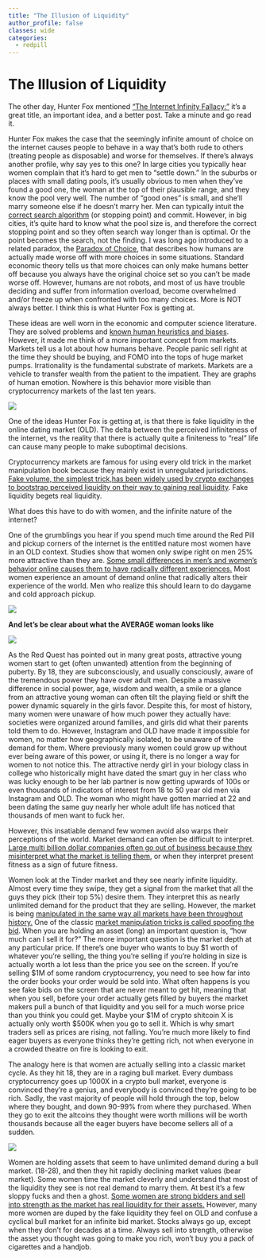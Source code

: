 ```yaml
---
title: "The Illusion of Liquidity"
author_profile: false
classes: wide
categories:
  - redpill
---
```

# The Illusion of Liquidity

The other day,  Hunter Fox mentioned  [“The Internet Infinity Fallacy:”](https://medium.com/@rpmcmurphy/the-internet-infinity-fallacy-9342d6421757) it’s a great title, an important idea, and a better post.  Take a minute and go read it.

Hunter Fox makes the case that the seemingly infinite amount of choice on the internet causes people to behave in a way that’s both rude to others (treating people as disposable) and worse for themselves.  If there’s always another profile, why say yes to this one?  In large cities you typically hear women complain that it’s hard to get men to “settle down.”  In the suburbs or places with small dating pools, it’s usually obvious to men when they’ve found a good one, the woman at the top of their plausible range, and they know the pool very well.  The number of “good ones” is small, and she’ll marry someone else if he doesn’t marry her. Men can typically intuit the [correct search algorithm](https://en.wikipedia.org/wiki/Secretary_problem) (or stopping point) and commit. However, in big cities, it’s quite hard to know what the pool size is, and therefore the correct stopping point and so they often search way longer than is optimal.  Or the point becomes the search, not the finding.  I was long ago introduced to a related paradox, the [Paradox of Choice](https://en.wikipedia.org/wiki/The_Paradox_of_Choice), that describes how humans are actually made worse off with more choices in some situations.  Standard economic theory tells us that more choices can only make humans better off because you always have the original choice set so you can’t be made worse off.  However, humans are not robots, and most of us have trouble deciding and suffer from information overload, become overwhelmed and/or freeze up when confronted with too many choices.  More is NOT always better.  I think this is what Hunter Fox is getting at.  

These ideas are well worn in the economic and computer science literature. They are solved problems and [known human heuristics and biases](https://en.wikipedia.org/wiki/Thinking,_Fast_and_Slow).  However, it made me think of a more important concept from markets.  Markets tell us a lot about how humans behave.  People panic sell right at the time they should be buying, and FOMO into the tops of huge market pumps.  Irrationality is the fundamental substrate of markets.  Markets are a vehicle to transfer wealth from the patient to the impatient.  They are graphs of human emotion.  Nowhere is this behavior more visible than cryptocurrency markets of the last ten years.

<img class="center-image medium-width" src="https://lh3.googleusercontent.com/Rx8twruum4yNowDP9BlJ3dB5B8qxfox8uuTql3YpLXjrOf3oPmllTTFCaLpB5R7g-Yp5TTepxqAqz5KKsSRNF9m_O3H_ZDWDp0_0fOUJTyyltnAt7D0AfnH_037J0s3ufKfebF8v">


One of the ideas Hunter Fox is getting at, is that there is fake liquidity in the online dating market (OLD).  The delta between the perceived infiniteness of the internet, vs the reality that there is actually quite a finiteness to “real” life can cause many people to make suboptimal decisions.

Cryptocurrency markets are famous for using every old trick in the market manipulation book because they mainly exist in unregulated jurisdictions.  [Fake volume,  the simplest trick,has been widely used by crypto exchanges to bootstrap perceived liquidity on their way to gaining real liquidity](https://medium.com/crypto-integrity/fake-volumes-in-cryptocurrency-markets-february-report-fec9329f1f98).  Fake liquidity begets real liquidity.

What does this have to do with women, and the infinite nature of the internet?

One of the grumblings you hear if you spend much time around  the Red Pill and pickup corners of the internet is the entitled nature most women have in an OLD context.  Studies show that women only swipe right on men 25% more attractive than they are.  [Some small differences in men’s and women’s behavior online causes them to have radically different experiences.](https://thebolditalic.com/the-two-worlds-of-tinder-f1c34e800db4)  Most women experience an amount of demand online that radically alters their experience of the world. Men who realize this should learn to do daygame and cold approach pickup.   

<a href="https://thebolditalic.com/the-two-worlds-of-tinder-f1c34e800db4">
<img class="center-image medium-width" src="https://lh6.googleusercontent.com/mwVRChlwWgX6yv6Y5Y1R1Gd7r3pt67Rmb6jKn1X4xgOhZlwB9EiT5KO-v2SPzKzg-hpukGem4xzw3EOKETjHDe0hmLX76fKFEQjdW0aoTb3dWQ5zELgqWFOXhINUGd8c2nYVSXSz">
</a>

**And let’s be clear about what the AVERAGE woman looks like**

<img class="center-image medium-width" src="https://lh6.googleusercontent.com/4y1Zim4IpHWfGtH9_LFb2T5Q6RvHjE-LWKxHTdSy-0xYb7OC-FqxlA-2qspxHrdhH8iHOF9HI19ThXIh8GoM8MVqv0PYT14y7qSjNBElf3tjarGHaUJ6hGuPsc97CWl0CSkgsile">

As the Red Quest has pointed out in many great posts, attractive young women start to get (often unwanted) attention from the beginning of puberty.  By 18, they are subconsciously, and usually consciously, aware of the tremendous power they have over adult men.  Despite a massive difference in social power, age, wisdom and wealth, a smile or a glance from an attractive young woman can often tilt the playing field or shift the power dynamic squarely in the girls favor.  Despite this, for most of history, many women were unaware of how much power they actually have: societies were organized around families, and girls did what their parents told them to do.  However, Instagram and OLD have made it impossible for women, no matter how geographically isolated, to be unaware of the demand for them.  Where previously many women could grow up without ever being aware of this power, or using it, there is no longer a way for women to not notice this.  The attractive nerdy girl in your biology class in college who historically might have dated the smart guy in her class who was lucky enough to be her lab partner is now getting upwards of 100s or even thousands of indicators of interest from 18 to 50 year old men via Instagram and OLD.  The woman who might have gotten married at 22 and been dating the same guy nearly her whole adult life has noticed that thousands of men want to fuck her.  

However, this insatiable demand few women avoid also warps their perceptions of the world.  Market demand can often be difficult to interpret.  [Large multi billion dollar companies often go out of business because they misinterpret what the market is telling them](https://apnews.com/article/last-blockbuster-store-bend-oregon-netflix-bfc825d811618ae62c9b86a6c564945c), or when they interpret present fitness as a sign of future fitness.  

Women look at the Tinder market and they see nearly infinite liquidity.  Almost every time they swipe, they get a signal from the market that all the guys they pick (their top 5%) desire them.  They interpret this as nearly unlimited demand for the product that they are selling.  However, the market is being [manipulated in the same way all markets have been throughout history.](https://www.amazon.com/Reminiscences-Stock-Operator-Edwin-Lef%C3%A8vre/dp/0471770884)  One of the classic [market manipulation tricks is called spoofing the bid](https://hackernoon.com/meet-spoofy-how-a-single-entity-dominates-the-price-of-bitcoin-39c711d28eb4).  When you are holding an asset (long) an important question is, “how much can I sell it for?”  The more important question is the market depth at any particular price.  If there’s one buyer who wants to buy $1 worth of whatever you’re selling, the thing you’re selling if you’re holding in size is actually worth a lot less than the price you see on the screen.  If you’re selling $1M of some random cryptocurrency, you need to see how far into the order books your order would be sold into.  What often happens is you see fake bids on the screen that are never meant to get hit, meaning that when you sell, before your order actually gets filled by buyers the market makers pull a bunch of that liquidity and you sell for a much worse price than you think you could get.  Maybe your $1M of crypto shitcoin X is actually only worth $500K when you go to sell it.  Which is why smart traders sell as prices are rising, not falling.  You’re much more likely to find eager buyers as everyone thinks they’re getting rich, not when everyone in a crowded theatre on fire is looking to exit.  

The analogy here is that women are actually selling into a classic market cycle.  As they hit 18, they are in a raging bull market.  Every dumbass cryptocurrency goes up 1000X in a crypto bull market, everyone is convinced they’re a genius, and everybody is convinced they’re going to be rich.  Sadly, the vast majority of people will hold through the top, below where they bought, and down 90-99% from where they purchased.  When they go to exit the altcoins they thought were worth millions will be worth thousands because all the eager buyers have become sellers all of a sudden.  

<img class="center-image medium-width" src="https://lh4.googleusercontent.com/nZn47TiOBu9sxV3qsbh35guPQqOZijT9Xod4cjB6N815IC_keKBy0Tq7t_wywzwWcbymGT_XFbnAUVAcpV0ATc9YDY2gUEK_MZ5ZcAYXeOf2S_wd7QSAiEffxT26d6Ekqc5NYlri">


Women are holding assets that seem to have unlimited demand during a bull market.  (18-28), and then they hit rapidly declining market values (bear market).  Some women time the market cleverly and understand that most of the liquidity they see is not real demand to marry them.  At best it’s a few sloppy fucks and then a ghost.  [Some women are strong bidders and sell into strength as the market has real liquidity for their assets.](https://slate.com/culture/2008/04/game-theory-explains-dinner-party-dates.html)  However, many more women are duped by the fake liquidity they feel on OLD and confuse a cyclical bull market for an infinite bid market.  Stocks always go up, except when they don’t for decades at a time.  Always sell into strength, otherwise the asset you thought was going to make you rich, won’t buy you a pack of cigarettes and a handjob.
